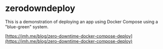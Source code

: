 # zerodowndeploy

This is a demonstration of deploying an app using Docker Compose using a "blue-green" system.

[https://jmh.me/blog/zero-downtime-docker-compose-deploy](https://jmh.me/blog/zero-downtime-docker-compose-deploy)
